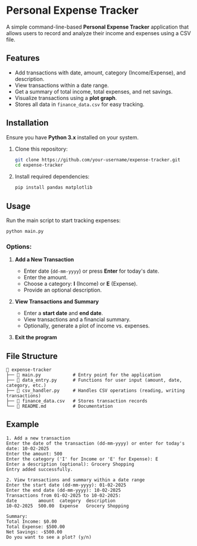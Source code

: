 # Personal Expense Tracker

A simple command-line-based **Personal Expense Tracker** application that allows users to record and analyze their income and expenses using a CSV file.

## Features
- Add transactions with date, amount, category (Income/Expense), and description.
- View transactions within a date range.
- Get a summary of total income, total expenses, and net savings.
- Visualize transactions using a **plot graph**.
- Stores all data in `finance_data.csv` for easy tracking.

## Installation
Ensure you have **Python 3.x** installed on your system.

1. Clone this repository:
   ```sh
   git clone https://github.com/your-username/expense-tracker.git
   cd expense-tracker
   ```

2. Install required dependencies:
   ```sh
   pip install pandas matplotlib
   ```

## Usage
Run the main script to start tracking expenses:
```sh
python main.py
```

### Options:
1. **Add a New Transaction**
   - Enter date (`dd-mm-yyyy`) or press **Enter** for today's date.
   - Enter the amount.
   - Choose a category: **I** (Income) or **E** (Expense).
   - Provide an optional description.

2. **View Transactions and Summary**
   - Enter a **start date** and **end date**.
   - View transactions and a financial summary.
   - Optionally, generate a plot of income vs. expenses.

3. **Exit the program**

## File Structure
```
📂 expense-tracker
├── 📄 main.py            # Entry point for the application
├── 📄 data_entry.py      # Functions for user input (amount, date, category, etc.)
├── 📄 csv_handler.py     # Handles CSV operations (reading, writing transactions)
├── 📄 finance_data.csv   # Stores transaction records
└── 📄 README.md          # Documentation
```

## Example
```
1. Add a new transaction
Enter the date of the transaction (dd-mm-yyyy) or enter for today's date: 10-02-2025
Enter the amount: 500
Enter the category ('I' for Income or 'E' for Expense): E
Enter a description (optional): Grocery Shopping
Entry added successfully.

2. View transactions and summary within a date range
Enter the start date (dd-mm-yyyy): 01-02-2025
Enter the end date (dd-mm-yyyy): 10-02-2025
Transactions from 01-02-2025 to 10-02-2025:
date        amount  category  description
10-02-2025  500.00  Expense   Grocery Shopping

Summary:
Total Income: $0.00
Total Expense: $500.00
Net Savings: -$500.00
Do you want to see a plot? (y/n)
```


